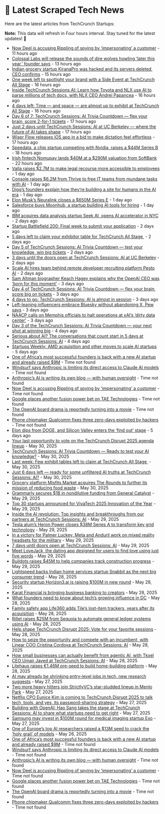 
# 📰 Latest Scraped Tech News

Here are the latest articles from TechCrunch Startups:

**Note:** This data will refresh in Four hours interval. Stay tuned for the latest updates! 🔄
- [Now Deel is accusing Rippling of spying by ‘impersonating’ a customer](https://techcrunch.com/2025/06/03/now-deel-is-accusing-rippling-of-spying-by-impersonating-a-customer/) - 11 hours ago
- [Colossal Labs will release the sounds of dire wolves howling ‘later this year,’ founder says](https://techcrunch.com/2025/06/03/colossal-labs-will-release-the-sounds-of-dire-wolves-howling-later-this-year-founder-says/) - 13 hours ago
- [Indian grocery startup KiranaPro was hacked and its servers deleted, CEO confirms](https://techcrunch.com/2025/06/03/indian-grocery-startup-kiranapro-was-hacked-and-its-servers-deleted-ceo-confirms/) - 15 hours ago
- [One week left to spotlight your brand with a Side Event at TechCrunch All Stage](https://techcrunch.com/2025/06/03/one-week-left-to-spotlight-your-brand-with-a-side-event-at-techcrunch-all-stage/) - 16 hours ago
- [Inside TechCrunch Sessions AI: Learn how Toyota and NLX use AI to parse millions of tech docs, with NLX CEO Andrei Papancea](https://techcrunch.com/2025/06/03/inside-techcrunch-sessions-ai-learn-how-toyota-and-nlx-use-ai-to-parse-millions-of-tech-docs-with-nlx-ceo-andrei-papancea/) - 16 hours ago
- [4 days left: Time — and space — are almost up to exhibit at TechCrunch All Stage](https://techcrunch.com/2025/06/03/4-days-left-time-and-space-are-almost-up-to-exhibit-at-techcrunch-all-stage/) - 16 hours ago
- [Day 6 of 7: TechCrunch Sessions: AI Trivia Countdown — flex your brain, score 2-for-1 tickets](https://techcrunch.com/2025/06/03/day-6-of-techcrunch-sessions-ai-trivia-countdown-flex-your-brain-score-a-2-for-1-ticket-deal/) - 17 hours ago
- [Just 2 days until TechCrunch Sessions: AI at UC Berkeley — where the future of AI takes shape](https://techcrunch.com/2025/06/03/just-2-days-until-techcrunch-sessions-ai-at-uc-berkeley-where-the-future-of-ai-takes-shape/) - 17 hours ago
- [Wispr Flow releases iOS app in a bid to make dictation feel effortless](https://techcrunch.com/2025/06/03/wispr-flow-releases-ios-app-in-a-bid-to-make-dictation-feel-effortless/) - 17 hours ago
- [Speedata, a chip startup competing with Nvidia, raises a $44M Series B](https://techcrunch.com/2025/06/03/speedata-a-chip-startup-competing-with-nvidia-raises-a-44m-series-b/) - 18 hours ago
- [Irish fintech Nomupay lands $40M at a $290M valuation from SoftBank](https://techcrunch.com/2025/06/03/irish-fintech-startup-nomupay-lands-another-40m-at-a-290m-valuation-from-softbank-just-5-months-after-its-last-raise/) - 22 hours ago
- [Valla raises $2.7M to make legal recourse more accessible to employees](https://techcrunch.com/2025/06/02/valla-raises-2-7m-to-make-legal-recourse-more-accessible-to-employees/) - 1 day ago
- [Console raises $6.2M from Thrive to free IT teams from mundane tasks with AI](https://techcrunch.com/2025/06/02/console-raises-6-2m-from-thrive-to-free-it-teams-from-mundane-tasks-with-ai/) - 1 day ago
- [Digg’s founders explain how they’re building a site for humans in the AI era](https://techcrunch.com/2025/06/02/diggs-founders-explain-how-theyre-building-a-site-for-humans-in-the-ai-era/) - 1 day ago
- [Elon Musk’s Neuralink closes a $650M Series E](https://techcrunch.com/2025/06/02/elon-musks-neuralink-closes-a-650m-series-e/) - 1 day ago
- [Salesforce buys Moonhub, a startup building AI tools for hiring](https://techcrunch.com/2025/06/02/salesforce-buys-moonhub-a-startup-building-ai-tools-for-hiring/) - 1 day ago
- [IBM acquires data analysis startup Seek AI, opens AI accelerator in NYC](https://techcrunch.com/2025/06/02/ibm-acquires-data-analysis-startup-seek-ai-opens-ai-accelerator-in-nyc/) - 2 days ago
- [Startup Battlefield 200: Final week to submit your application](https://techcrunch.com/2025/06/02/startup-battlefield-200-final-week-to-submit-your-application/) - 2 days ago
- [5 days left to claim your exhibitor table for TechCrunch All Stage ](https://techcrunch.com/2025/06/02/5-days-left-to-claim-your-exhibitor-table-for-techcrunch-all-stage/) - 2 days ago
- [Day 5 of TechCrunch Sessions: AI Trivia Countdown — test your knowledge, win big tickets](https://techcrunch.com/2025/06/02/day-5-of-techcrunch-sessions-ai-trivia-countdown-test-your-knowledge-win-big-tickets/) - 2 days ago
- [3 days until the doors open at TechCrunch Sessions: AI at UC Berkeley](https://techcrunch.com/2025/06/02/3-days-until-the-doors-open-at-techcrunch-sessions-ai-in-berkeley/) - 2 days ago
- [Scale AI hires team behind remote developer recruiting platform Pesto AI](https://techcrunch.com/2025/06/02/scale-ai-hires-team-behind-remote-developer-recruiting-platform-pesto-ai/) - 2 days ago
- [Sam Altman biographer Keach Hagey explains why the OpenAI CEO was ‘born for this moment’](https://techcrunch.com/2025/06/01/sam-altman-biographer-keach-hagey-explains-why-the-openai-ceo-was-born-for-this-moment/) - 3 days ago
- [Day 4 of TechCrunch Sessions: AI Trivia Countdown — flex your brain, score big on tickets](https://techcrunch.com/2025/06/01/day-4-of-techcrunch-sessions-ai-trivia-countdown-flex-your-brain-score-big-on-tickets/) - 3 days ago
- [4 days to go: TechCrunch Sessions: AI is almost in session](https://techcrunch.com/2025/06/01/4-days-to-go-techcrunch-sessions-ai-is-almost-in-session/) - 3 days ago
- [Left-leaning influencers embrace Bluesky without abandoning X, Pew says](https://techcrunch.com/2025/05/31/left-leaning-influencers-embrace-bluesky-without-abandoning-x-pew-says/) - 3 days ago
- [NAACP calls on Memphis officials to halt operations at xAI’s ‘dirty data center’](https://techcrunch.com/2025/05/31/naacp-calls-on-officials-to-halt-operations-at-xais-dirty-data-center-in-memphis/) - 3 days ago
- [Day 3 of the TechCrunch Sessions: AI Trivia Countdown — your next shot at winning big](https://techcrunch.com/2025/05/31/day-3-of-the-techcrunch-sessions-ai-trivia-countdown-your-next-shot-at-winning-big/) - 4 days ago
- [Serious about AI? The conversations that count start in 5 days at TechCrunch Sessions: AI](https://techcrunch.com/2025/05/31/serious-about-ai-the-conversations-that-count-start-in-5-days-at-techcrunch-sessions-ai/) - 4 days ago
- [Startups Weekly: AMD acquisition and other moves to scale AI startups](https://techcrunch.com/2025/05/30/startups-weekly-amd-acquisition-and-other-moves-to-scale-ai-startups/) - 5 days ago
- [One of Africa’s most successful founders is back with a new AI startup and already raised $9M](https://techcrunch.com/2025/06/03/one-of-africas-most-successful-founders-is-back-with-a-new-ai-startup-and-already-raised-9m/) - Time not found
- [Windsurf says Anthropic is limiting its direct access to Claude AI models](https://techcrunch.com/2025/06/03/windsurf-says-anthropic-is-limiting-its-direct-access-to-claude-ai-models/) - Time not found
- [Anthropic’s AI is writing its own blog — with human oversight](https://techcrunch.com/2025/06/03/anthropics-ai-is-writing-its-own-blog-with-human-oversight/) - Time not found
- [Now Deel is accusing Rippling of spying by ‘impersonating’ a customer](https://techcrunch.com/2025/06/03/now-deel-is-accusing-rippling-of-spying-by-impersonating-a-customer/) - Time not found
- [Google places another fusion power bet on TAE Technologies](https://techcrunch.com/2025/06/03/google-places-another-fusion-power-bet-on-tae-technologies/) - Time not found
- [The OpenAI board drama is reportedly turning into a movie](https://techcrunch.com/2025/06/03/the-openai-board-drama-is-reportedly-turning-into-a-movie/) - Time not found
- [Phone chipmaker Qualcomm fixes three zero-days exploited by hackers](https://techcrunch.com/2025/06/03/phone-chipmaker-qualcomm-fixes-three-zero-days-exploited-by-hackers/) - Time not found
- [Elon dips from DOGE, and Silicon Valley enters the ‘find out’ stage](https://techcrunch.com/podcast/elon-dips-from-doge-and-silicon-valley-enters-the-find-out-stage/) - 5 days ago
- [Your last opportunity to vote on the TechCrunch Disrupt 2025 agenda lineup](https://techcrunch.com/2025/05/30/your-last-opportunity-to-vote-on-the-techcrunch-disrupt-2025-agenda-lineup/) - May 30, 2025
- [TechCrunch Sessions: AI Trivia Countdown — Ready to test your AI knowledge?](https://techcrunch.com/2025/05/30/tc-sessions-ai-trivia-countdown-ready-to-test-your-ai-knowledge/) - May 30, 2025
- [Last week: Few exhibit tables left to claim at TechCrunch All Stage ](https://techcrunch.com/2025/05/30/last-week-few-exhibit-tables-left-to-claim-at-techcrunch-all-stage/) - May 30, 2025
- [Just 6 days left — ready for some unfiltered AI truths at TechCrunch Sessions: AI?](https://techcrunch.com/2025/05/30/just-6-days-left-ready-for-some-unfiltered-ai-truths-at-techcrunch-sessions-ai/) - May 30, 2025
- [Grocery platform Misfits Market acquires The Rounds to further its mission of reducing food waste](https://techcrunch.com/2025/05/30/grocery-platform-misfits-market-acquires-the-rounds-to-further-its-mission-of-reducing-food-waste/) - May 30, 2025
- [Grammarly secures $1B in nondilutive funding from General Catalyst](https://techcrunch.com/2025/05/29/grammarly-secures-1b-in-non-dilutive-funding-from-general-catalyst/) - May 29, 2025
- [Top 30 startups announced for VivaTech 2025 Innovation of the Year](https://techcrunch.com/2025/05/29/top-30-startups-announced-for-vivatech-2025-innovation-of-the-year-award/) - May 29, 2025
- [Inside the AI revolution: Top insights and breakthroughs from our partners at TechCrunch Sessions: AI](https://techcrunch.com/2025/05/29/inside-the-ai-revolution-top-insights-and-breakthroughs-from-our-partners-at-techcrunch-sessions-ai/) - May 29, 2025
- [Tesla alum’s Heron Power closes $38M Series A to transform key grid technology](https://techcrunch.com/2025/05/29/tesla-alums-heron-power-closes-38m-series-a-to-transform-key-grid-technology/) - May 29, 2025
- [In a victory for Palmer Luckey, Meta and Anduril work on mixed reality headsets for the military](https://techcrunch.com/2025/05/29/in-a-victory-for-palmer-luckey-meta-and-anduril-work-on-mixed-reality-headsets-for-the-military/) - May 29, 2025
- [7 days until doors open at TechCrunch Sessions: AI](https://techcrunch.com/2025/05/29/7-days-until-doors-open-at-techcrunch-sessions-ai/) - May 29, 2025
- [Meet LoveJack, the dating app designed for users to find love using just five words](https://techcrunch.com/2025/05/29/meet-lovejack-the-dating-app-designed-for-users-to-find-love-using-just-five-words/) - May 29, 2025
- [Buildots raises $45M to help companies track construction progress](https://techcrunch.com/2025/05/29/buildots-raises-45m-to-help-companies-track-construction-progress/) - May 29, 2025
- [Lightspeed backs Indian home services startup Snabbit as the next big consumer trend](https://techcrunch.com/2025/05/28/lightspeed-backs-indian-home-services-startup-snabbit-as-the-next-big-consumer-trend/) - May 28, 2025
- [Security startup Horizon3.ai is raising $100M in new round](https://techcrunch.com/2025/05/28/security-startup-horizon3-ai-is-raising-100m-in-new-round/) - May 28, 2025
- [Karat Financial is bringing business banking to creators](https://techcrunch.com/2025/05/28/karat-financial-is-bringing-business-banking-to-creators/) - May 28, 2025
- [What founders need to know about tech’s growing influence in DC](https://techcrunch.com/podcast/what-founders-need-to-know-about-techs-growing-influence-in-d-c/) - May 28, 2025
- [Family safety app Life360 adds Tile’s lost-item trackers, years after its acquisition](https://techcrunch.com/2025/05/28/family-safety-app-life360-adds-tiles-lost-item-trackers-years-after-its-acquisition/) - May 28, 2025
- [Rillet raises $25M from Sequoia to automate general ledger systems using AI](https://techcrunch.com/2025/05/28/rillet-raises-25m-from-sequoia-to-automate-general-ledger-systems-using-ai/) - May 28, 2025
- [Help shape TechCrunch Disrupt 2025: Vote for your favorite sessions](https://techcrunch.com/2025/05/28/help-shape-techcrunch-disrupt-2025-vote-for-your-favorite-sessions/) - May 28, 2025
- [How to seize the opportunity and compete with an incumbent, with Linear COO Cristina Cordova at TechCrunch Sessions: AI](https://techcrunch.com/2025/05/28/how-to-seize-the-opportunity-and-compete-with-an-incumbent-with-linear-coo-cristina-cordova-at-techcrunch-sessions-ai/) - May 28, 2025
- [How small businesses can actually benefit from agentic AI, with Tkxel CEO Umair Javed at TechCrunch Sessions: AI](https://techcrunch.com/2025/05/28/how-small-businesses-can-actually-benefit-from-agentic-ai-with-tkxel-ceo-umair-javed-at-techcrunch-sessions-ai/) - May 28, 2025
- [Litehaus raises €1.46M pre-seed to build home-building platform](https://techcrunch.com/2025/05/28/litehaus-raises-e1-7-million-pre-seed-to-build-home-building-marketplace/) - May 28, 2025
- [AI may already be shrinking entry-level jobs in tech, new research suggests](https://techcrunch.com/2025/05/27/ai-may-already-be-shrinking-entry-level-jobs-in-tech-new-research-suggests/) - May 27, 2025
- [Two more heavy hitters join StrictlyVC’s star-studded lineup in Menlo Park](https://techcrunch.com/2025/05/27/two-more-heavy-hitters-join-strictlyvcs-star-studded-lineup-in-menlo-park/) - May 27, 2025
- [Netflix CPO Eunice Kim is coming to TechCrunch Disrupt 2025 to talk tech, tools, and yes, its password-sharing strategy](https://techcrunch.com/2025/05/27/netflix-cpo-eunice-kim-is-coming-to-techcrunch-disrupt-2025-to-talk-tech-tools-and-yes-its-password-sharing-strategy/) - May 27, 2025
- [Building with OpenAI: Hao Sang takes the stage at TechCrunch Sessions: AI to share what startups need to get right](https://techcrunch.com/2025/05/27/building-with-openai-hao-sang-takes-the-stage-at-techcrunch-sessions-ai-to-share-what-startups-need-to-get-right/) - May 27, 2025
- [Samsung may invest in $100M round for medical imaging startup Exo](https://techcrunch.com/2025/05/27/samsung-may-invest-in-100m-round-for-medical-imaging-startup-exo/) - May 27, 2025
- [One of Europe’s top AI researchers raised a $13M seed to crack the ‘holy grail’ of models](https://techcrunch.com/2025/05/26/one-of-europes-top-ai-researchers-raised-a-13m-seed-to-crack-the-holy-grail-of-models/) - May 26, 2025
- [One of Africa’s most successful founders is back with a new AI startup and already raised $9M](https://techcrunch.com/2025/06/03/one-of-africas-most-successful-founders-is-back-with-a-new-ai-startup-and-already-raised-9m/) - Time not found
- [Windsurf says Anthropic is limiting its direct access to Claude AI models](https://techcrunch.com/2025/06/03/windsurf-says-anthropic-is-limiting-its-direct-access-to-claude-ai-models/) - Time not found
- [Anthropic’s AI is writing its own blog — with human oversight](https://techcrunch.com/2025/06/03/anthropics-ai-is-writing-its-own-blog-with-human-oversight/) - Time not found
- [Now Deel is accusing Rippling of spying by ‘impersonating’ a customer](https://techcrunch.com/2025/06/03/now-deel-is-accusing-rippling-of-spying-by-impersonating-a-customer/) - Time not found
- [Google places another fusion power bet on TAE Technologies](https://techcrunch.com/2025/06/03/google-places-another-fusion-power-bet-on-tae-technologies/) - Time not found
- [The OpenAI board drama is reportedly turning into a movie](https://techcrunch.com/2025/06/03/the-openai-board-drama-is-reportedly-turning-into-a-movie/) - Time not found
- [Phone chipmaker Qualcomm fixes three zero-days exploited by hackers](https://techcrunch.com/2025/06/03/phone-chipmaker-qualcomm-fixes-three-zero-days-exploited-by-hackers/) - Time not found